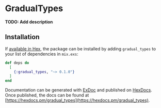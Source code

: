 # GradualTypes

**TODO: Add description**

## Installation

If [available in Hex](https://hex.pm/docs/publish), the package can be installed
by adding `gradual_types` to your list of dependencies in `mix.exs`:

```elixir
def deps do
  [
    {:gradual_types, "~> 0.1.0"}
  ]
end
```

Documentation can be generated with [ExDoc](https://github.com/elixir-lang/ex_doc)
and published on [HexDocs](https://hexdocs.pm). Once published, the docs can
be found at [https://hexdocs.pm/gradual_types](https://hexdocs.pm/gradual_types).

